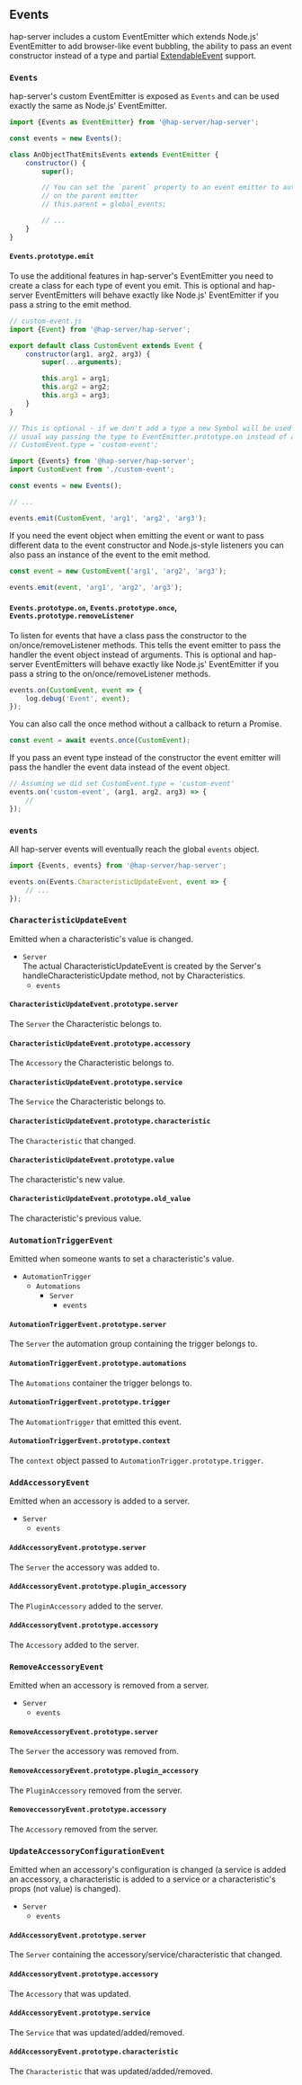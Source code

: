 Events
---

hap-server includes a custom EventEmitter which extends Node.js' EventEmitter to add browser-like event bubbling,
the ability to pass an event constructor instead of a type and partial
[ExtendableEvent](https://developer.mozilla.org/en-US/docs/Web/API/ExtendableEvent) support.

### `Events`

hap-server's custom EventEmitter is exposed as `Events` and can be used exactly the same as Node.js' EventEmitter.

```js
import {Events as EventEmitter} from '@hap-server/hap-server';

const events = new Events();

class AnObjectThatEmitsEvents extends EventEmitter {
    constructor() {
        super();

        // You can set the `parent` property to an event emitter to automatically emit events emitted on this object
        // on the parent emitter
        // this.parent = global_events;

        // ...
    }
}
```

#### `Events.prototype.emit`

To use the additional features in hap-server's EventEmitter you need to create a class for each type of event you
emit. This is optional and hap-server EventEmitters will behave exactly like Node.js' EventEmitter if you pass a
string to the emit method.

```js
// custom-event.js
import {Event} from '@hap-server/hap-server';

export default class CustomEvent extends Event {
    constructor(arg1, arg2, arg3) {
        super(...arguments);

        this.arg1 = arg1;
        this.arg2 = arg2;
        this.arg3 = arg3;
    }
}

// This is optional - if we don't add a type a new Symbol will be used (this means you can't listen for events the
// usual way passing the type to EventEmitter.prototype.on instead of a constructor)
// CustomEvent.type = 'custom-event';
```

```js
import {Events} from '@hap-server/hap-server';
import CustomEvent from './custom-event';

const events = new Events();

// ...

events.emit(CustomEvent, 'arg1', 'arg2', 'arg3');
```

If you need the event object when emitting the event or want to pass different data to the event constructor and
Node.js-style listeners you can also pass an instance of the event to the emit method.

```js
const event = new CustomEvent('arg1', 'arg2', 'arg3');

events.emit(event, 'arg1', 'arg2', 'arg3');
```

#### `Events.prototype.on`, `Events.prototype.once`, `Events.prototype.removeListener`

To listen for events that have a class pass the constructor to the on/once/removeListener methods. This tells the
event emitter to pass the handler the event object instead of arguments. This is optional and hap-server EventEmitters
will behave exactly like Node.js' EventEmitter if you pass a string to the on/once/removeListener methods.

```js
events.on(CustomEvent, event => {
    log.debug('Event', event);
});
```

You can also call the once method without a callback to return a Promise.

```js
const event = await events.once(CustomEvent);
```

If you pass an event type instead of the constructor the event emitter will pass the handler the event data instead
of the event object.

```js
// Assuming we did set CustomEvent.type = 'custom-event'
events.on('custom-event', (arg1, arg2, arg3) => {
    //
});
```

### `events`

All hap-server events will eventually reach the global `events` object.

```js
import {Events, events} from '@hap-server/hap-server';

events.on(Events.CharacteristicUpdateEvent, event => {
    // ...
});
```

### `CharacteristicUpdateEvent`

Emitted when a characteristic's value is changed.

- `Server`  
    The actual CharacteristicUpdateEvent is created by the Server's handleCharacteristicUpdate method, not by Characteristics.
    - `events`

#### `CharacteristicUpdateEvent.prototype.server`

The `Server` the Characteristic belongs to.

#### `CharacteristicUpdateEvent.prototype.accessory`

The `Accessory` the Characteristic belongs to.

#### `CharacteristicUpdateEvent.prototype.service`

The `Service` the Characteristic belongs to.

#### `CharacteristicUpdateEvent.prototype.characteristic`

The `Characteristic` that changed.

#### `CharacteristicUpdateEvent.prototype.value`

The characteristic's new value.

#### `CharacteristicUpdateEvent.prototype.old_value`

The characteristic's previous value.

### `AutomationTriggerEvent`

Emitted when someone wants to set a characteristic's value.

- `AutomationTrigger`
    - `Automations`
        - `Server`
            - `events`

#### `AutomationTriggerEvent.prototype.server`

The `Server` the automation group containing the trigger belongs to.

#### `AutomationTriggerEvent.prototype.automations`

The `Automations` container the trigger belongs to.

#### `AutomationTriggerEvent.prototype.trigger`

The `AutomationTrigger` that emitted this event.

#### `AutomationTriggerEvent.prototype.context`

The `context` object passed to `AutomationTrigger.prototype.trigger`.

### `AddAccessoryEvent`

Emitted when an accessory is added to a server.

- `Server`
    - `events`

#### `AddAccessoryEvent.prototype.server`

The `Server` the accessory was added to.

#### `AddAccessoryEvent.prototype.plugin_accessory`

The `PluginAccessory` added to the server.

#### `AddAccessoryEvent.prototype.accessory`

The `Accessory` added to the server.

### `RemoveAccessoryEvent`

Emitted when an accessory is removed from a server.

- `Server`
    - `events`

#### `RemoveAccessoryEvent.prototype.server`

The `Server` the accessory was removed from.

#### `RemoveAccessoryEvent.prototype.plugin_accessory`

The `PluginAccessory` removed from the server.

#### `RemoveccessoryEvent.prototype.accessory`

The `Accessory` removed from the server.

### `UpdateAccessoryConfigurationEvent`

Emitted when an accessory's configuration is changed (a service is added an accessory, a characteristic is added to
a service or a characteristic's props (not value) is changed).

- `Server`
    - `events`

#### `AddAccessoryEvent.prototype.server`

The `Server` containing the accessory/service/characteristic that changed.

#### `AddAccessoryEvent.prototype.accessory`

The `Accessory` that was updated.

#### `AddAccessoryEvent.prototype.service`

The `Service` that was updated/added/removed.

#### `AddAccessoryEvent.prototype.characteristic`

The `Characteristic` that was updated/added/removed.

